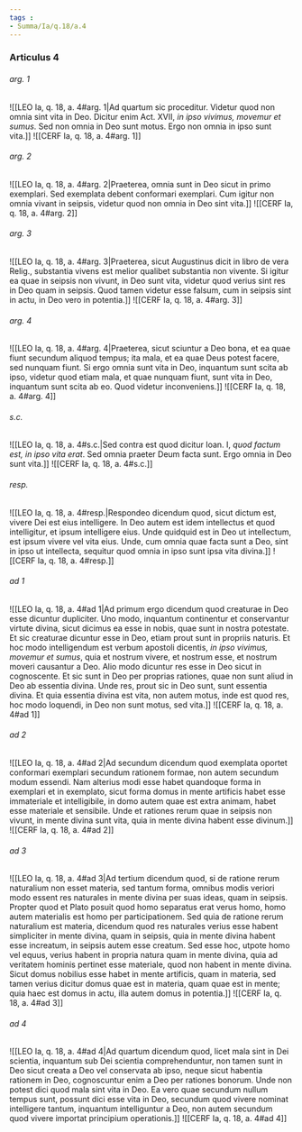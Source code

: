 ```yaml
---
tags : 
- Summa/Ia/q.18/a.4
---
```


### Articulus 4

###### arg. 1
![[LEO Ia, q. 18, a. 4#arg. 1|Ad quartum sic proceditur. Videtur quod non omnia sint vita in Deo. Dicitur enim Act. XVII, *in ipso vivimus, movemur et sumus*. Sed non omnia in Deo sunt motus. Ergo non omnia in ipso sunt vita.]]
![[CERF Ia, q. 18, a. 4#arg. 1]]

###### arg. 2
![[LEO Ia, q. 18, a. 4#arg. 2|Praeterea, omnia sunt in Deo sicut in primo exemplari. Sed exemplata debent conformari exemplari. Cum igitur non omnia vivant in seipsis, videtur quod non omnia in Deo sint vita.]]
![[CERF Ia, q. 18, a. 4#arg. 2]]

###### arg. 3
![[LEO Ia, q. 18, a. 4#arg. 3|Praeterea, sicut Augustinus dicit in libro de vera Relig., substantia vivens est melior qualibet substantia non vivente. Si igitur ea quae in seipsis non vivunt, in Deo sunt vita, videtur quod verius sint res in Deo quam in seipsis. Quod tamen videtur esse falsum, cum in seipsis sint in actu, in Deo vero in potentia.]]
![[CERF Ia, q. 18, a. 4#arg. 3]]

###### arg. 4
![[LEO Ia, q. 18, a. 4#arg. 4|Praeterea, sicut sciuntur a Deo bona, et ea quae fiunt secundum aliquod tempus; ita mala, et ea quae Deus potest facere, sed nunquam fiunt. Si ergo omnia sunt vita in Deo, inquantum sunt scita ab ipso, videtur quod etiam mala, et quae nunquam fiunt, sunt vita in Deo, inquantum sunt scita ab eo. Quod videtur inconveniens.]]
![[CERF Ia, q. 18, a. 4#arg. 4]]

###### s.c.
![[LEO Ia, q. 18, a. 4#s.c.|Sed contra est quod dicitur Ioan. I, *quod factum est, in ipso vita erat*. Sed omnia praeter Deum facta sunt. Ergo omnia in Deo sunt vita.]]
![[CERF Ia, q. 18, a. 4#s.c.]]

###### resp.
![[LEO Ia, q. 18, a. 4#resp.|Respondeo dicendum quod, sicut dictum est, vivere Dei est eius intelligere. In Deo autem est idem intellectus et quod intelligitur, et ipsum intelligere eius. Unde quidquid est in Deo ut intellectum, est ipsum vivere vel vita eius. Unde, cum omnia quae facta sunt a Deo, sint in ipso ut intellecta, sequitur quod omnia in ipso sunt ipsa vita divina.]]
![[CERF Ia, q. 18, a. 4#resp.]]

###### ad 1
![[LEO Ia, q. 18, a. 4#ad 1|Ad primum ergo dicendum quod creaturae in Deo esse dicuntur dupliciter. Uno modo, inquantum continentur et conservantur virtute divina, sicut dicimus ea esse in nobis, quae sunt in nostra potestate. Et sic creaturae dicuntur esse in Deo, etiam prout sunt in propriis naturis. Et hoc modo intelligendum est verbum apostoli dicentis, *in ipso vivimus, movemur et sumus*, quia et nostrum vivere, et nostrum esse, et nostrum moveri causantur a Deo. Alio modo dicuntur res esse in Deo sicut in cognoscente. Et sic sunt in Deo per proprias rationes, quae non sunt aliud in Deo ab essentia divina. Unde res, prout sic in Deo sunt, sunt essentia divina. Et quia essentia divina est vita, non autem motus, inde est quod res, hoc modo loquendi, in Deo non sunt motus, sed vita.]]
![[CERF Ia, q. 18, a. 4#ad 1]]

###### ad 2
![[LEO Ia, q. 18, a. 4#ad 2|Ad secundum dicendum quod exemplata oportet conformari exemplari secundum rationem formae, non autem secundum modum essendi. Nam alterius modi esse habet quandoque forma in exemplari et in exemplato, sicut forma domus in mente artificis habet esse immateriale et intelligibile, in domo autem quae est extra animam, habet esse materiale et sensibile. Unde et rationes rerum quae in seipsis non vivunt, in mente divina sunt vita, quia in mente divina habent esse divinum.]]
![[CERF Ia, q. 18, a. 4#ad 2]]

###### ad 3
![[LEO Ia, q. 18, a. 4#ad 3|Ad tertium dicendum quod, si de ratione rerum naturalium non esset materia, sed tantum forma, omnibus modis veriori modo essent res naturales in mente divina per suas ideas, quam in seipsis. Propter quod et Plato posuit quod homo separatus erat verus homo, homo autem materialis est homo per participationem. Sed quia de ratione rerum naturalium est materia, dicendum quod res naturales verius esse habent simpliciter in mente divina, quam in seipsis, quia in mente divina habent esse increatum, in seipsis autem esse creatum. Sed esse hoc, utpote homo vel equus, verius habent in propria natura quam in mente divina, quia ad veritatem hominis pertinet esse materiale, quod non habent in mente divina. Sicut domus nobilius esse habet in mente artificis, quam in materia, sed tamen verius dicitur domus quae est in materia, quam quae est in mente; quia haec est domus in actu, illa autem domus in potentia.]]
![[CERF Ia, q. 18, a. 4#ad 3]]

###### ad 4
![[LEO Ia, q. 18, a. 4#ad 4|Ad quartum dicendum quod, licet mala sint in Dei scientia, inquantum sub Dei scientia comprehenduntur, non tamen sunt in Deo sicut creata a Deo vel conservata ab ipso, neque sicut habentia rationem in Deo, cognoscuntur enim a Deo per rationes bonorum. Unde non potest dici quod mala sint vita in Deo. Ea vero quae secundum nullum tempus sunt, possunt dici esse vita in Deo, secundum quod vivere nominat intelligere tantum, inquantum intelliguntur a Deo, non autem secundum quod vivere importat principium operationis.]]
![[CERF Ia, q. 18, a. 4#ad 4]]

